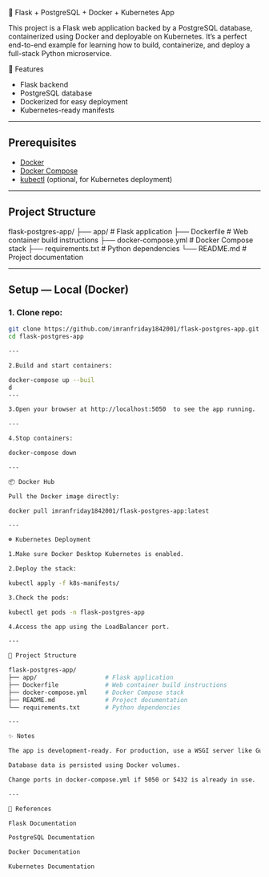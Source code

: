 🚀 Flask + PostgreSQL + Docker + Kubernetes App

This project is a Flask web application backed by a PostgreSQL database, containerized using Docker and deployable on Kubernetes.
It’s a perfect end-to-end example for learning how to build, containerize, and deploy a full-stack Python microservice.

🧩 Features

- Flask backend
- PostgreSQL database
- Dockerized for easy deployment
- Kubernetes-ready manifests

---

## Prerequisites
- [Docker](https://www.docker.com/get-started)
- [Docker Compose](https://docs.docker.com/compose/install/)
- [kubectl](https://kubernetes.io/docs/tasks/tools/) (optional, for Kubernetes deployment)

---

## Project Structure

flask-postgres-app/
├── app/                   # Flask application
├── Dockerfile             # Web container build instructions
├── docker-compose.yml     # Docker Compose stack
├── requirements.txt       # Python dependencies
└── README.md              # Project documentation

---

## Setup — Local (Docker)

### 1. Clone repo:

```bash
git clone https://github.com/imranfriday1842001/flask-postgres-app.git
cd flask-postgres-app

---

2.Build and start containers:

docker-compose up --buil
d
---

3.Open your browser at http://localhost:5050  to see the app running.

---

4.Stop containers:

docker-compose down

---

📦 Docker Hub

Pull the Docker image directly:

docker pull imranfriday1842001/flask-postgres-app:latest

---

☸️ Kubernetes Deployment

1.Make sure Docker Desktop Kubernetes is enabled.

2.Deploy the stack:

kubectl apply -f k8s-manifests/

3.Check the pods:

kubectl get pods -n flask-postgres-app

4.Access the app using the LoadBalancer port.

---

📂 Project Structure

flask-postgres-app/
├── app/                   # Flask application
├── Dockerfile             # Web container build instructions
├── docker-compose.yml     # Docker Compose stack
├── README.md              # Project documentation
└── requirements.txt       # Python dependencies

---

✨ Notes

The app is development-ready. For production, use a WSGI server like Gunicorn.

Database data is persisted using Docker volumes.

Change ports in docker-compose.yml if 5050 or 5432 is already in use.

---

📖 References

Flask Documentation

PostgreSQL Documentation

Docker Documentation

Kubernetes Documentation
